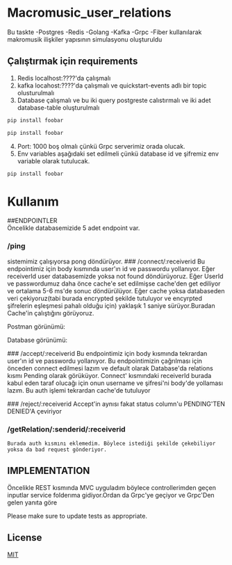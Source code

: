 # Macromusic_user_relations
   Bu taskte 
-Postgres 
-Redis
-Golang
-Kafka 
-Grpc
-Fiber
 kullanılarak makromusik ilişkiler yapısının simulasyonu oluşturuldu
## Çalıştırmak için requirements
  1) Redis localhost:????'da çalışmalı
  2) kafka locahost:????'da çalışmalı ve quickstart-events adlı bir topic olusturulmalı
  3) Database çalışmalı ve bu iki query postgreste calıstırmalı ve iki adet database-table oluşturulmalı
```bash
pip install foobar
```
```bash
pip install foobar
```
4) Port: 1000 boş olmalı çünkü Grpc serverimiz orada olucak.
5) Env variables aşağıdaki set edilmeli çünkü database id ve şifremiz env variable olarak tutulucak.
```bash
pip install foobar
```

# Kullanım

  ##ENDPOINTLER  
  Öncelikle databasemizide 5 adet endpoint var.
  ### /ping
  sistemimiz çalışıyorsa pong döndürüyor.
  ### /connect/:receiverid
  Bu endpointimiz için body kısmında user'ın id ve passwordu yollanıyor. Eğer receiverId user databasemizde yoksa not found döndürüyoruz.
  Eğer UserId ve passwordumuz daha önce cache'e set edilmişse cache'den get ediliyor ve ortalama 5-6 ms'de sonuc döndürülüyor.
  Eğer cache yoksa databaseden veri çekiyoruz(tabi burada encrypted şekilde tutuluyor ve encyrpted şifrelerin eşleşmesi pahalı olduğu için) yaklaşık 1 saniye sürüyor.Buradan Cache'in çalıştığını görüyoruz.
  
  Postman görünümü:
  
  Database görünümü:
  
  ### /accept/:receiverid
    Bu endpointimiz için body kısmında tekrardan user'ın id ve passwordu yollanıyor.
    Bu endpointimizin çağrılması için önceden connect edilmesi lazım ve default olarak Database'da relations kısmı Pending olarak görüküyor.
  Connect' kısmındaki receiverId burada kabul eden taraf olucağı için onun username ve şifresi'ni body'de yollaması lazım.
    Bu auth işlemi tekrardan cache'de tutuluyor
  
   ### /reject/:receiverid
    Accept'in aynısı fakat status column'u PENDING'TEN DENIED'A çeviriyor
  
  ### /getRelation/:senderid/:receiverid
    Burada auth kısmını eklemedim. Böylece istediği şekilde çekebiliyor yoksa da bad request gönderiyor.

  ## IMPLEMENTATION
  Öncelikle REST kısmında MVC uyguladım böylece controllerimden geçen inputlar service folderıma gidiyor.Ordan da Grpc'ye geçiyor ve Grpc'Den gelen yanıta göre 
  

Please make sure to update tests as appropriate.

## License
[MIT](https://choosealicense.com/licenses/mit/)
